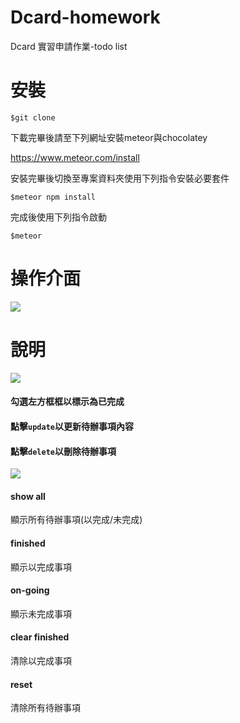 # Dcard-homework
Dcard 實習申請作業-todo list

# 安裝
    $git clone

下載完畢後請至下列網址安裝meteor與chocolatey

https://www.meteor.com/install

安裝完畢後切換至專案資料夾使用下列指令安裝必要套件

    $meteor npm install
    
完成後使用下列指令啟動

    $meteor
    
# 操作介面

![](https://i.imgur.com/BoOstC0.png)

# 說明

![](https://i.imgur.com/GYj2NjM.png)
#### 勾選左方框框以標示為已完成
#### 點擊`update`以更新待辦事項內容
#### 點擊`delete`以刪除待辦事項

![](https://i.imgur.com/yAzKooV.png)

#### show all
顯示所有待辦事項(以完成/未完成)
#### finished
顯示以完成事項
#### on-going
顯示未完成事項
#### clear finished
清除以完成事項
#### reset
清除所有待辦事項
